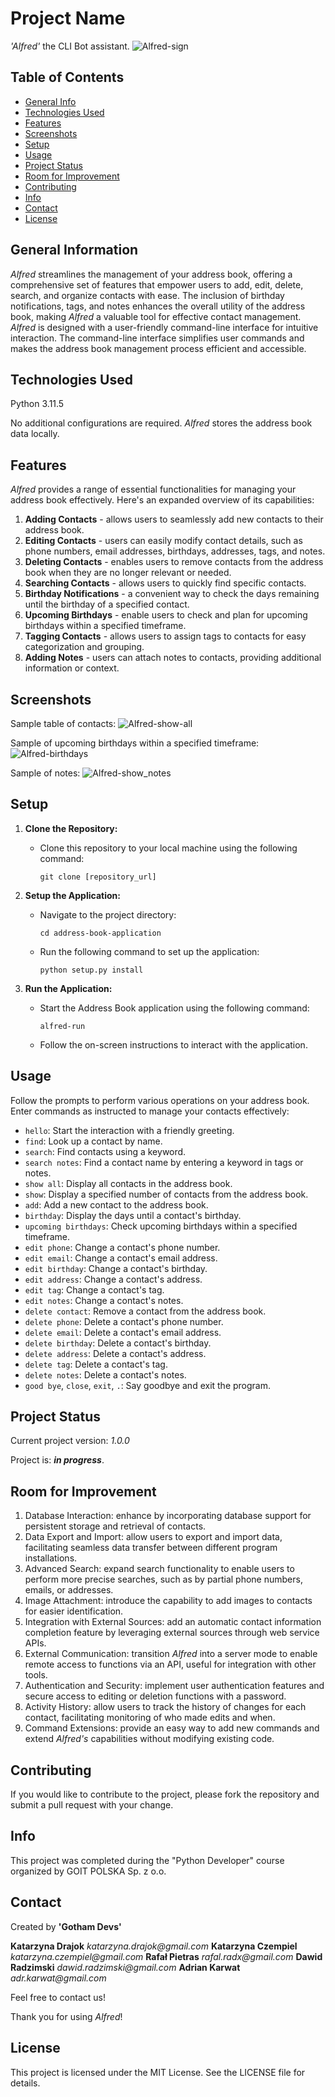 # Project Name

_'Alfred'_ the CLI Bot assistant.
![Alfred-sign](https://github.com/rafalradx/alfred-assist-bot/tree/main/alfred/Alfred.jpg)

<!-- trzeba sprawdzić ścieżkę dostępu -->

## Table of Contents

- [General Info](#general-information)
- [Technologies Used](#technologies-used)
- [Features](#features)
- [Screenshots](#screenshots)
- [Setup](#setup)
- [Usage](#usage)
- [Project Status](#project-status)
- [Room for Improvement](#room-for-improvement)
- [Contributing](#contributing)
- [Info](#info)
- [Contact](#contact)
- [License](#license)

## General Information

_Alfred_ streamlines the management of your address book, offering a comprehensive set of features that empower users to add, edit, delete, search, and organize contacts with ease.
The inclusion of birthday notifications, tags, and notes enhances the overall utility of the address book, making _Alfred_ a valuable tool for effective contact management.
_Alfred_ is designed with a user-friendly command-line interface for intuitive interaction. The command-line interface simplifies user commands and makes the address book management process efficient and accessible.

## Technologies Used

Python 3.11.5

No additional configurations are required. _Alfred_ stores the address book data locally.

<!-- czy taka wersja? -->

## Features

_Alfred_ provides a range of essential functionalities for managing your address book effectively. Here's an expanded overview of its capabilities:

1. **Adding Contacts** - allows users to seamlessly add new contacts to their address book.
2. **Editing Contacts** - users can easily modify contact details, such as phone numbers, email addresses, birthdays, addresses, tags, and notes.
3. **Deleting Contacts** - enables users to remove contacts from the address book when they are no longer relevant or needed.
4. **Searching Contacts** - allows users to quickly find specific contacts.
5. **Birthday Notifications** - a convenient way to check the days remaining until the birthday of a specified contact.
6. **Upcoming Birthdays** - enable users to check and plan for upcoming birthdays within a specified timeframe.
7. **Tagging Contacts** - allows users to assign tags to contacts for easy categorization and grouping.
8. **Adding Notes** - users can attach notes to contacts, providing additional information or context.

## Screenshots

Sample table of contacts:
![Alfred-show-all](https://github.com/rafalradx/alfred-assist-bot/tree/main/alfred/show_all.jpg)

Sample of upcoming birthdays within a specified timeframe:
![Alfred-birthdays](https://github.com/rafalradx/alfred-assist-bot/tree/main/alfred/birthdays.jpg)

Sample of notes:
![Alfred-show_notes](https://github.com/rafalradx/alfred-assist-bot/tree/main/alfred/show_notes.jpg)

<!-- trzeba sprawdzić ścieżki dostępu -->

## Setup

1. **Clone the Repository:**

   - Clone this repository to your local machine using the following command:
     ```
     git clone [repository_url]
     ```

2. **Setup the Application:**

   - Navigate to the project directory:
     ```
     cd address-book-application
     ```
   - Run the following command to set up the application:
     ```
     python setup.py install
     ```

3. **Run the Application:**
   - Start the Address Book application using the following command:
     ```
     alfred-run
     ```
   - Follow the on-screen instructions to interact with the application.

## Usage

Follow the prompts to perform various operations on your address book.
Enter commands as instructed to manage your contacts effectively:

- `hello`: Start the interaction with a friendly greeting.
- `find`: Look up a contact by name.
- `search`: Find contacts using a keyword.
- `search notes`: Find a contact name by entering a keyword in tags or notes.
- `show all`: Display all contacts in the address book.
- `show`: Display a specified number of contacts from the address book.
- `add`: Add a new contact to the address book.
- `birthday`: Display the days until a contact's birthday.
- `upcoming birthdays`: Check upcoming birthdays within a specified timeframe.
- `edit phone`: Change a contact's phone number.
- `edit email`: Change a contact's email address.
- `edit birthday`: Change a contact's birthday.
- `edit address`: Change a contact's address.
- `edit tag`: Change a contact's tag.
- `edit notes`: Change a contact's notes.
- `delete contact`: Remove a contact from the address book.
- `delete phone`: Delete a contact's phone number.
- `delete email`: Delete a contact's email address.
- `delete birthday`: Delete a contact's birthday.
- `delete address`: Delete a contact's address.
- `delete tag`: Delete a contact's tag.
- `delete notes`: Delete a contact's notes.
- `good bye`, `close`, `exit`, `.`: Say goodbye and exit the program.

## Project Status

Current project version: _1.0.0_

Project is: _**in progress**_.

## Room for Improvement

1. Database Interaction: enhance by incorporating database support for persistent storage and retrieval of contacts.
2. Data Export and Import: allow users to export and import data, facilitating seamless data transfer between different program installations.
3. Advanced Search: expand search functionality to enable users to perform more precise searches, such as by partial phone numbers, emails, or addresses.
4. Image Attachment: introduce the capability to add images to contacts for easier identification.
5. Integration with External Sources: add an automatic contact information completion feature by leveraging external sources through web service APIs.
6. External Communication: transition _Alfred_ into a server mode to enable remote access to functions via an API, useful for integration with other tools.
7. Authentication and Security: implement user authentication features and secure access to editing or deletion functions with a password.
8. Activity History: allow users to track the history of changes for each contact, facilitating monitoring of who made edits and when.
9. Command Extensions: provide an easy way to add new commands and extend _Alfred's_ capabilities without modifying existing code.

## Contributing

If you would like to contribute to the project, please fork the repository and submit a pull request with your change.

## Info

This project was completed during the "Python Developer" course organized by GOIT POLSKA Sp. z o.o.

## Contact

Created by **'Gotham Devs'**

**Katarzyna Drajok** _katarzyna.drajok@gmail.com_
**Katarzyna Czempiel** _katarzyna.czempiel@gmail.com_
**Rafał Pietras** _rafal.radx@gmail.com_
**Dawid Radzimski** _dawid.radzimski@gmail.com_
**Adrian Karwat** _adr.karwat@gmail.com_

Feel free to contact us!

Thank you for using _Alfred_!

## License

This project is licensed under the MIT License. See the LICENSE file for details.

<!-- czy to pisać? czy dodajemy plik z licencją? -->
